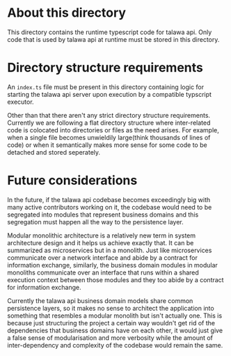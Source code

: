 # About this directory

This directory contains the runtime typescript code for talawa api. Only code that is used by talawa api at runtime must be stored in this directory.

# Directory structure requirements

An `index.ts` file must be present in this directory containing logic for starting the talawa api server upon execution by a compatible typscript executor.

Other than that there aren't any strict directory structure requirements. Currently we are following a flat directory structure where inter-related code is colocated into directories or files as the need arises. For example, when a single file becomes unwieldily large(think thousands of lines of code) or when it semantically makes more sense for some code to be detached and stored seperately.

# Future considerations

In the future, if the talawa api codebase becomes exceedingly big with many active contributors working on it, the codebase would need to be segregated into modules that represent business domains and this segregation must happen all the way to the persistence layer.

Modular monolithic architecture is a relatively new term in system architecture design and it helps us achieve exactly that. It can be summarized as microservices but in a monolith. Just like microservices communicate over a network interface and abide by a contract for information exchange, similarly, the business domain modules in modular monoliths communicate over an interface that runs within a shared execution context between those modules and they too abide by a contract for information exchange.

Currently the talawa api business domain models share common persistence layers, so it makes no sense to architect the application into something that resembles a modular monolith but isn't actually one. This is because just structuring the project a certain way wouldn't get rid of the dependencies that business domains have on each other, it would just give a false sense of modularisation and more verbosity while the amount of inter-dependency and complexity of the codebase would remain the same.